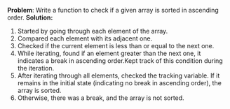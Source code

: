**Problem**: Write a function to check if a given array is sorted in ascending order.
**Solution:**
  1. Started by going through each element of the array.
  2. Compared each element with its adjacent one.
  3. Checked if the current element is less than or equal to the next one.
  4. While iterating, found if an element greater than the next one, it indicates a break in ascending order.Kept track of this condition during the iteration.
  5. After iterating through all elements, checked the tracking variable. If it remains in the initial state (indicating no break in ascending order), the array is sorted.
  6. Otherwise, there was a break, and the array is not sorted.

